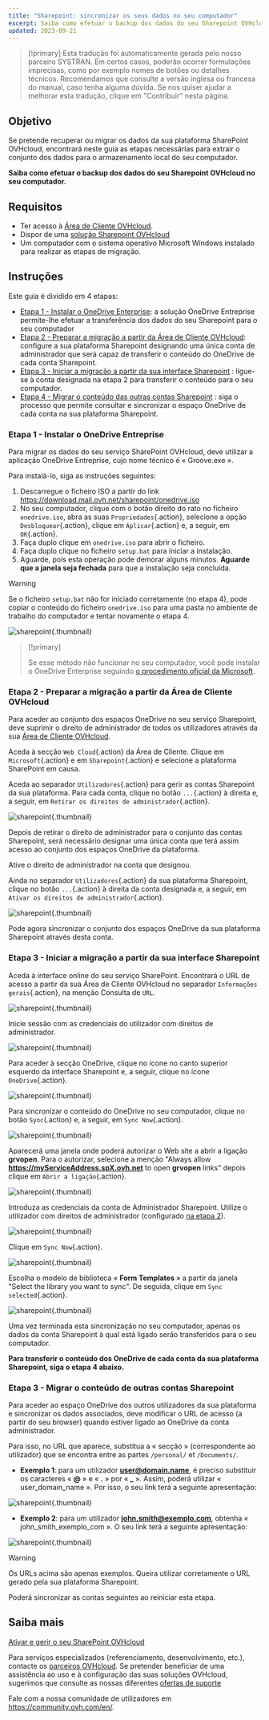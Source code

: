 ```yaml
---
title: "Sharepoint: sincronizar os seus dados no seu computador"
excerpt: Saiba como efetuar o backup dos dados do seu Sharepoint OVHcloud no seu computador
updated: 2023-09-21
---
```


> [!primary]
> Esta tradução foi automaticamente gerada pelo nosso parceiro SYSTRAN. Em certos casos, poderão ocorrer formulações imprecisas, como por exemplo nomes de botões ou detalhes técnicos. Recomendamos que consulte a versão inglesa ou francesa do manual, caso tenha alguma dúvida. Se nos quiser ajudar a melhorar esta tradução, clique em "Contribuir" nesta página.
>

## Objetivo

Se pretende recuperar ou migrar os dados da sua plataforma SharePoint OVHcloud, encontrará neste guia as etapas necessárias para extrair o conjunto dos dados para o armazenamento local do seu computador.

**Saiba como efetuar o backup dos dados do seu Sharepoint OVHcloud no seu computador.**

## Requisitos

- Ter acesso à [Área de Cliente OVHcloud](https://www.ovh.com/auth/?action=gotomanager&from=https://www.ovh.pt/&ovhSubsidiary=pt).
- Dispor de uma [solução Sharepoint OVHcloud](https://www.ovhcloud.com/pt/collaborative-tools/sharepoint/)
- Um computador com o sistema operativo Microsoft Windows instalado para realizar as etapas de migração.

## Instruções

Este guia é dividido em 4 etapas:

- [Etapa 1 - Instalar o OneDrive Enterprise](#installonedrive): a solução OneDrive Entreprise permite-lhe efetuar a transferência dos dados do seu Sharepoint para o seu computador
- [Etapa 2 - Preparar a migração a partir da Área de Cliente OVHcloud](#controlpanelconfig): configure a sua plataforma Sharepoint designando uma única conta de administrador que será capaz de transferir o conteúdo do OneDrive de cada conta Sharepoint.
- [Etapa 3 - Iniciar a migração a partir da sua interface Sharepoint](#migrationignition) : ligue-se à conta designada na etapa 2 para transferir o conteúdo para o seu computador.
- [Etapa 4 - Migrar o conteúdo das outras contas Sharepoint](#migrationother) : siga o processo que permite consultar e sincronizar o espaço OneDrive de cada conta na sua plataforma Sharepoint.

### Etapa 1 - Instalar o OneDrive Entreprise <a name="installonedrive"></a>

Para migrar os dados do seu serviço SharePoint OVHcloud, deve utilizar a aplicação OneDrive Entreprise, cujo nome técnico é « Groove.exe ».

Para instalá-lo, siga as instruções seguintes:

1. Descarregue o ficheiro ISO a partir do link <https://download.mail.ovh.net/sharepoint/onedrive.iso>
2. No seu computador, clique com o botão direito do rato no ficheiro `onedrive.iso`, abra as suas `Propriedades`{.action}, selecione a opção `Desbloquear`{.action}, clique em `Aplicar`{.action} e, a seguir, em `OK`{.action}.
3. Faça duplo clique em `onedrive.iso` para abrir o ficheiro.
4. Faça duplo clique no ficheiro `setup.bat` para iniciar a instalação.
5. Aguarde, pois esta operação pode demorar alguns minutos. **Aguarde que a janela seja fechada** para que a instalação seja concluída.

> [!warning]
>
> Se o ficheiro `setup.bat` não for iniciado corretamente (no etapa 4), pode copiar o conteúdo do ficheiro `onedrive.iso` para uma pasta no ambiente de trabalho do computador e tentar novamente o etapa 4.

![sharepoint](images/sharepoint-eol-00.gif){.thumbnail}

> [!primary]
>
> Se esse método não funcionar no seu computador, você pode instalar o OneDrive Enterprise seguindo [o procedimento oficial da Microsoft](https://learn.microsoft.com/sharepoint/install-previous-sync-app#install-groove-exe-with-office-2016).

### Etapa 2 - Preparar a migração a partir da Área de Cliente OVHcloud <a name="controlpanelconfig"></a>

Para aceder ao conjunto dos espaços OneDrive no seu serviço Sharepoint, deve suprimir o direito de administrador de todos os utilizadores através da sua [Área de Cliente OVHcloud](https://www.ovh.com/auth/?action=gotomanager&from=https://www.ovh.pt/&ovhSubsidiary=pt).

Aceda à secção `Web Cloud`{.action} da Área de Cliente. Clique em `Microsoft`{.action} e em `Sharepoint`{.action} e selecione a plataforma SharePoint em causa.

Aceda ao separador `Utilizadores`{.action} para gerir as contas Sharepoint da sua plataforma. Para cada conta, clique no botão `...`{.action} à direita e, a seguir, em `Retirar os direitos de administrador`{.action}.

![sharepoint](images/sharepoint-eol-01.png){.thumbnail}

Depois de retirar o direito de administrador para o conjunto das contas Sharepoint, será necessário designar uma única conta que terá assim acesso ao conjunto dos espaços OneDrive da plataforma.

Ative o direito de administrador na conta que designou.

Ainda no separador `Utilizadores`{.action} da sua plataforma Sharepoint, clique no botão `...`{.action} à direita da conta designada e, a seguir, em `Ativar os direitos de administrador`{.action}.

![sharepoint](images/sharepoint-eol-02.png){.thumbnail}

Pode agora sincronizar o conjunto dos espaços OneDrive da sua plataforma Sharepoint através desta conta.

### Etapa 3 - Iniciar a migração a partir da sua interface Sharepoint <a name="migrationignition"></a>

Aceda à interface online do seu serviço SharePoint. Encontrará o URL de acesso a partir da sua Área de Cliente OVHcloud no separador `Informações gerais`{.action}, na menção Consulta de `URL`.

![sharepoint](images/sharepoint-eol-03.png){.thumbnail}

Inicie sessão com as credenciais do utilizador com direitos de administrador.

![sharepoint](images/sharepoint-eol-04.png){.thumbnail}

Para aceder à secção OneDrive, clique no ícone no canto superior esquerdo da interface Sharepoint e, a seguir, clique no ícone `OneDrive`{.action}.

![sharepoint](images/sharepoint-eol-05.png){.thumbnail}

Para sincronizar o conteúdo do OneDrive no seu computador, clique no botão `Sync`{.action} e, a seguir, em `Sync Now`{.action}.

![sharepoint](images/sharepoint-eol-06.png){.thumbnail}

Aparecerá uma janela onde poderá autorizar o Web site a abrir a ligação **grvopen**. Para o autorizar, selecione a menção "Always allow **https://myServiceAddress.spX.ovh.net** to open **grvopen** links" depois clique em `Abrir a ligação`{.action}.

![sharepoint](images/sharepoint-eol-07.png){.thumbnail}

Introduza as credenciais da conta de Administrador Sharepoint. Utilize o utilizador com direitos de administrador (configurado [na etapa 2](#controlpanelconfig)).

![sharepoint](images/sharepoint-eol-08.png){.thumbnail}

Clique em `Sync Now`{.action}.

![sharepoint](images/sharepoint-eol-09.png){.thumbnail}

Escolha o modelo de biblioteca « **Form Templates** » a partir da janela "Select the library you want to sync". De seguida, clique em `Sync selected`{.action}.

![sharepoint](images/sharepoint-eol-10.png){.thumbnail}

Uma vez terminada esta sincronização no seu computador, apenas os dados da conta Sharepoint à qual está ligado serão transferidos para o seu computador.

**Para transferir o conteúdo dos OneDrive de cada conta da sua plataforma Sharepoint, siga o etapa 4 abaixo.**

### Etapa 3 - Migrar o conteúdo de outras contas Sharepoint <a name="migrationother"></a>

Para aceder ao espaço OneDrive dos outros utilizadores da sua plataforma e sincronizar os dados associados, deve modificar o URL de acesso (a partir do seu browser) quando estiver ligado ao OneDrive da conta administrador.

Para isso, no URL que aparece, substitua a « secção » (correspondente ao utilizador) que se encontra entre as partes `/personal/` et `/Documents/`.

- **Exemplo 1**: para um utilizador **user@domain.name**, é preciso substituir os caracteres « **@** » e « **.** » por « **_** ». Assim, poderá utilizar « user_domain_name ». Por isso, o seu link terá a seguinte apresentação:

![sharepoint](images/sharepoint-eol-11.png){.thumbnail}

- **Exemplo 2**: para um utilizador **john.smith@exemplo.com**, obtenha « john_smith_exemplo_com ». O seu link terá a seguinte apresentação:

![sharepoint](images/sharepoint-eol-12.png){.thumbnail}

> [!warning]
>
> Os URLs acima são apenas exemplos. Queira utilizar corretamente o URL gerado pela sua plataforma Sharepoint.

Poderá sincronizar as contas seguintes ao reiniciar esta etapa.

## Saiba mais

[Ativar e gerir o seu SharePoint OVHcloud](/pages/web_cloud/email_and_collaborative_solutions/microsoft_sharepoint/sharepoint_manage)

Para serviços especializados (referenciamento, desenvolvimento, etc.), contacte os [parceiros OVHcloud](https://partner.ovhcloud.com/pt/directory/).
Se pretender beneficiar de uma assistência ao uso e à configuração das suas soluções OVHcloud, sugerimos que consulte as nossas diferentes [ofertas de suporte](https://www.ovhcloud.com/pt/support-levels/)

Fale com a nossa comunidade de utilizadores em <https://community.ovh.com/en/>.